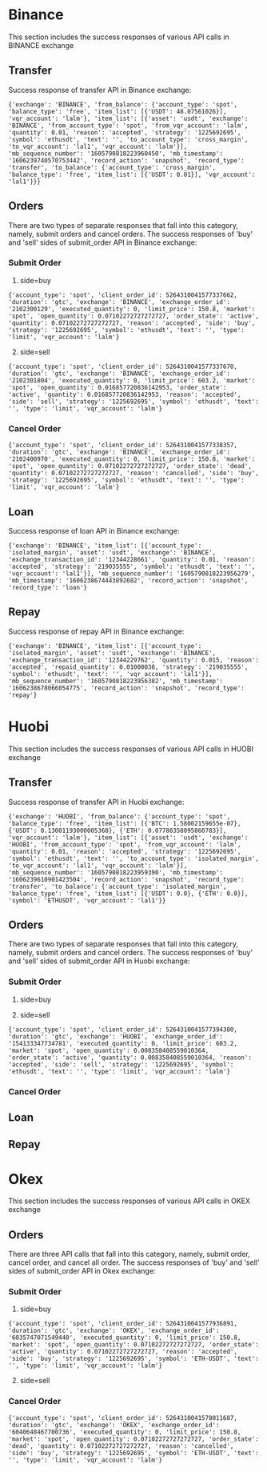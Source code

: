 # Binance
This section includes the success responses of various API calls in BINANCE exchange

## Transfer
Success response of transfer API in Binance exchange:
```
{'exchange': 'BINANCE', 'from_balance': {'account_type': 'spot', 'balance_type': 'free', 'item_list': [{'USDT': 48.07561026}], 'vqr_account': 'lalm'}, 'item_list': [{'asset': 'usdt', 'exchange': 'BINANCE', 'from_account_type': 'spot', 'from_vqr_account': 'lalm', 'quantity': 0.01, 'reason': 'accepted', 'strategy': '1225692695', 'symbol': 'ethusdt', 'text': '', 'to_account_type': 'cross_margin', 'to_vqr_account': 'lal1', 'vqr_account': 'lalm'}], 'mb_sequence_number': '1605790818223960450', 'mb_timestamp': '1606239740570753442', 'record_action': 'snapshot', 'record_type': 'transfer', 'to_balance': {'account_type': 'cross_margin', 'balance_type': 'free', 'item_list': [{'USDT': 0.01}], 'vqr_account': 'lal1'}}}
```

## Orders
There are two types of separate responses that fall into this category, namely, submit orders and cancel orders.
The success responses of 'buy' and 'sell' sides of submit_order API in Binance exchange:
### Submit Order
1. side=buy
```
{'account_type': 'spot', 'client_order_id': 5264310041577337662, 'duration': 'gtc', 'exchange': 'BINANCE', 'exchange_order_id': '2102300129', 'executed_quantity': 0, 'limit_price': 150.8, 'market': 'spot', 'open_quantity': 0.07102272727272727, 'order_state': 'active', 'quantity': 0.07102272727272727, 'reason': 'accepted', 'side': 'buy', 'strategy': '1225692695', 'symbol': 'ethusdt', 'text': '', 'type': 'limit', 'vqr_account': 'lalm'} 
```
2. side=sell
```
{'account_type': 'spot', 'client_order_id': 5264310041577337670, 'duration': 'gtc', 'exchange': 'BINANCE', 'exchange_order_id': '2102301804', 'executed_quantity': 0, 'limit_price': 603.2, 'market': 'spot', 'open_quantity': 0.016857720836142953, 'order_state': 'active', 'quantity': 0.016857720836142953, 'reason': 'accepted', 'side': 'sell', 'strategy': '1225692695', 'symbol': 'ethusdt', 'text': '', 'type': 'limit', 'vqr_account': 'lalm'} 
```

### Cancel Order
```
{'account_type': 'spot', 'client_order_id': 5264310041577338357, 'duration': 'gtc', 'exchange': 'BINANCE', 'exchange_order_id': '2102400970', 'executed_quantity': 0, 'limit_price': 150.8, 'market': 'spot', 'open_quantity': 0.07102272727272727, 'order_state': 'dead', 'quantity': 0.07102272727272727, 'reason': 'cancelled', 'side': 'buy', 'strategy': '1225692695', 'symbol': 'ethusdt', 'text': '', 'type': 'limit', 'vqr_account': 'lalm'} 
```

## Loan
Success response of loan API in Binance exchange:
```
{'exchange': 'BINANCE', 'item_list': [{'account_type': 'isolated_margin', 'asset': 'usdt', 'exchange': 'BINANCE', 'exchange_transaction_id': '12344228661', 'quantity': 0.01, 'reason': 'accepted', 'strategy': '219035555', 'symbol': 'ethusdt', 'text': '', 'vqr_account': 'lal1'}], 'mb_sequence_number': '1605790818223956279', 'mb_timestamp': '1606238674443892682', 'record_action': 'snapshot', 'record_type': 'loan'}
```

## Repay
Success response of repay API in Binance exchange:
```
{'exchange': 'BINANCE', 'item_list': [{'account_type': 'isolated_margin', 'asset': 'usdt', 'exchange': 'BINANCE', 'exchange_transaction_id': '12344229762', 'quantity': 0.015, 'reason': 'accepted', 'repaid_quantity': 0.01000038, 'strategy': '219035555', 'symbol': 'ethusdt', 'text': '', 'vqr_account': 'lal1'}], 'mb_sequence_number': '1605790818223956382', 'mb_timestamp': '1606238678066054775', 'record_action': 'snapshot', 'record_type': 'repay'}
```

# Huobi
This section includes the success responses of various API calls in HUOBI exchange

## Transfer
Success response of transfer API in Huobi exchange:
```
{'exchange': 'HUOBI', 'from_balance': {'account_type': 'spot', 'balance_type': 'free', 'item_list': [{'BTC': 1.58002159655e-07}, {'USDT': 0.13001193000005368}, {'ETH': 0.07780358095860783}], 'vqr_account': 'lalm'}, 'item_list': [{'asset': 'usdt', 'exchange': 'HUOBI', 'from_account_type': 'spot', 'from_vqr_account': 'lalm', 'quantity': 0.01, 'reason': 'accepted', 'strategy': '1225692695', 'symbol': 'ethusdt', 'text': '', 'to_account_type': 'isolated_margin', 'to_vqr_account': 'lal1', 'vqr_account': 'lalm'}], 'mb_sequence_number': '1605790818223959390', 'mb_timestamp': '1606239610901423504', 'record_action': 'snapshot', 'record_type': 'transfer', 'to_balance': {'account_type': 'isolated_margin', 'balance_type': 'free', 'item_list': [{'USDT': 0.0}, {'ETH': 0.0}], 'symbol': 'ETHUSDT', 'vqr_account': 'lal1'}}
```

## Orders
There are two types of separate responses that fall into this category, namely, submit orders and cancel orders.
The success responses of 'buy' and 'sell' sides of submit_order API in Huobi exchange:
### Submit Order
1. side=buy
 
2. side=sell
```
{'account_type': 'spot', 'client_order_id': 5264310041577394380, 'duration': 'gtc', 'exchange': 'HUOBI', 'exchange_order_id': '154133347734781', 'executed_quantity': 0, 'limit_price': 603.2, 'market': 'spot', 'open_quantity': 0.008358408559010364, 'order_state': 'active', 'quantity': 0.008358408559010364, 'reason': 'accepted', 'side': 'sell', 'strategy': '1225692695', 'symbol': 'ethusdt', 'text': '', 'type': 'limit', 'vqr_account': 'lalm'}  
```

### Cancel Order

## Loan

## Repay

# Okex
This section includes the success responses of various API calls in OKEX exchange

## Orders
There are three API calls that fall into this category, namely, submit order, cancel order, and cancel all order.
The success responses of 'buy' and 'sell' sides of submit_order API in Okex exchange:
### Submit Order
1. side=buy
```
{'account_type': 'spot', 'client_order_id': 5264310041577936891, 'duration': 'gtc', 'exchange': 'OKEX', 'exchange_order_id': '6035747071549440', 'executed_quantity': 0, 'limit_price': 150.8, 'market': 'spot', 'open_quantity': 0.07102272727272727, 'order_state': 'active', 'quantity': 0.07102272727272727, 'reason': 'accepted', 'side': 'buy', 'strategy': '1225692695', 'symbol': 'ETH-USDT', 'text': '', 'type': 'limit', 'vqr_account': 'lalm'}
```
2. side=sell
 
### Cancel Order
```
{'account_type': 'spot', 'client_order_id': 5264310041578011687, 'duration': 'gtc', 'exchange': 'OKEX', 'exchange_order_id': '6040648467700736', 'executed_quantity': 0, 'limit_price': 150.8, 'market': 'spot', 'open_quantity': 0.07102272727272727, 'order_state': 'dead', 'quantity': 0.07102272727272727, 'reason': 'cancelled', 'side': 'buy', 'strategy': '1225692695', 'symbol': 'ETH-USDT', 'text': '', 'type': 'limit', 'vqr_account': 'lalm'} 
```
